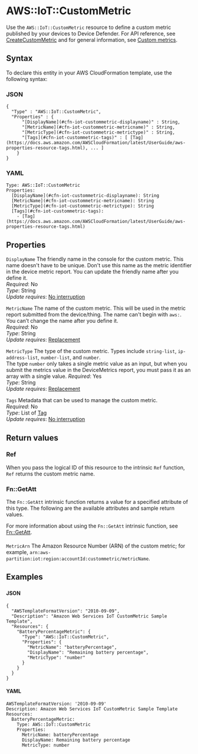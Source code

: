 # AWS::IoT::CustomMetric<a name="aws-resource-iot-custommetric"></a>

Use the `AWS::IoT::CustomMetric` resource to define a custom metric published by your devices to Device Defender\. For API reference, see [CreateCustomMetric](https://docs.aws.amazon.com/iot/latest/apireference/API_CreateCustomMetric.html) and for general information, see [Custom metrics](https://docs.aws.amazon.com/iot/latest/developerguide/dd-detect-custom-metrics.html)\.

## Syntax<a name="aws-resource-iot-custommetric-syntax"></a>

To declare this entity in your AWS CloudFormation template, use the following syntax:

### JSON<a name="aws-resource-iot-custommetric-syntax.json"></a>

```
{
  "Type" : "AWS::IoT::CustomMetric",
  "Properties" : {
      "[DisplayName](#cfn-iot-custommetric-displayname)" : String,
      "[MetricName](#cfn-iot-custommetric-metricname)" : String,
      "[MetricType](#cfn-iot-custommetric-metrictype)" : String,
      "[Tags](#cfn-iot-custommetric-tags)" : [ [Tag](https://docs.aws.amazon.com/AWSCloudFormation/latest/UserGuide/aws-properties-resource-tags.html), ... ]
    }
}
```

### YAML<a name="aws-resource-iot-custommetric-syntax.yaml"></a>

```
Type: AWS::IoT::CustomMetric
Properties:
  [DisplayName](#cfn-iot-custommetric-displayname): String
  [MetricName](#cfn-iot-custommetric-metricname): String
  [MetricType](#cfn-iot-custommetric-metrictype): String
  [Tags](#cfn-iot-custommetric-tags):
    - [Tag](https://docs.aws.amazon.com/AWSCloudFormation/latest/UserGuide/aws-properties-resource-tags.html)
```

## Properties<a name="aws-resource-iot-custommetric-properties"></a>

`DisplayName` <a name="cfn-iot-custommetric-displayname"></a>
The friendly name in the console for the custom metric\. This name doesn't have to be unique\. Don't use this name as the metric identifier in the device metric report\. You can update the friendly name after you define it\.  
_Required_: No  
_Type_: String  
_Update requires_: [No interruption](https://docs.aws.amazon.com/AWSCloudFormation/latest/UserGuide/using-cfn-updating-stacks-update-behaviors.html#update-no-interrupt)

`MetricName` <a name="cfn-iot-custommetric-metricname"></a>
The name of the custom metric\. This will be used in the metric report submitted from the device/thing\. The name can't begin with `aws:`\. You can’t change the name after you define it\.  
_Required_: No  
_Type_: String  
_Update requires_: [Replacement](https://docs.aws.amazon.com/AWSCloudFormation/latest/UserGuide/using-cfn-updating-stacks-update-behaviors.html#update-replacement)

`MetricType` <a name="cfn-iot-custommetric-metrictype"></a>
The type of the custom metric\. Types include `string-list`, `ip-address-list`, `number-list`, and `number`\.  
The type `number` only takes a single metric value as an input, but when you submit the metrics value in the DeviceMetrics report, you must pass it as an array with a single value\.
_Required_: Yes  
_Type_: String  
_Update requires_: [Replacement](https://docs.aws.amazon.com/AWSCloudFormation/latest/UserGuide/using-cfn-updating-stacks-update-behaviors.html#update-replacement)

`Tags` <a name="cfn-iot-custommetric-tags"></a>
Metadata that can be used to manage the custom metric\.  
_Required_: No  
_Type_: List of [Tag](https://docs.aws.amazon.com/AWSCloudFormation/latest/UserGuide/aws-properties-resource-tags.html)  
_Update requires_: [No interruption](https://docs.aws.amazon.com/AWSCloudFormation/latest/UserGuide/using-cfn-updating-stacks-update-behaviors.html#update-no-interrupt)

## Return values<a name="aws-resource-iot-custommetric-return-values"></a>

### Ref<a name="aws-resource-iot-custommetric-return-values-ref"></a>

When you pass the logical ID of this resource to the intrinsic `Ref` function, `Ref` returns the custom metric name\.

### Fn::GetAtt<a name="aws-resource-iot-custommetric-return-values-fn--getatt"></a>

The `Fn::GetAtt` intrinsic function returns a value for a specified attribute of this type\. The following are the available attributes and sample return values\.

For more information about using the `Fn::GetAtt` intrinsic function, see [Fn::GetAtt](https://docs.aws.amazon.com/AWSCloudFormation/latest/UserGuide/intrinsic-function-reference-getatt.html)\.

#### <a name="aws-resource-iot-custommetric-return-values-fn--getatt-fn--getatt"></a>

`MetricArn` <a name="MetricArn-fn::getatt"></a>
The Amazon Resource Number \(ARN\) of the custom metric; for example, `arn:aws-partition:iot:region:accountId:custommetric/metricName`\.

## Examples<a name="aws-resource-iot-custommetric--examples"></a>

### <a name="aws-resource-iot-custommetric--examples--"></a>

#### JSON<a name="aws-resource-iot-custommetric--examples----json"></a>

```
{
  "AWSTemplateFormatVersion": "2010-09-09",
  "Description": "Amazon Web Services IoT CustomMetric Sample Template",
  "Resources": {
    "BatteryPercentageMetric": {
      "Type": "AWS::IoT::CustomMetric",
      "Properties": {
        "MetricName": "batteryPercentage",
        "DisplayName": "Remaining battery percentage",
        "MetricType": "number"
      }
    }
  }
}
```

#### YAML<a name="aws-resource-iot-custommetric--examples----yaml"></a>

```
AWSTemplateFormatVersion: '2010-09-09'
Description: Amazon Web Services IoT CustomMetric Sample Template
Resources:
  BatteryPercentageMetric:
    Type: AWS::IoT::CustomMetric
    Properties:
      MetricName: batteryPercentage
      DisplayName: Remaining battery percentage
      MetricType: number
```
